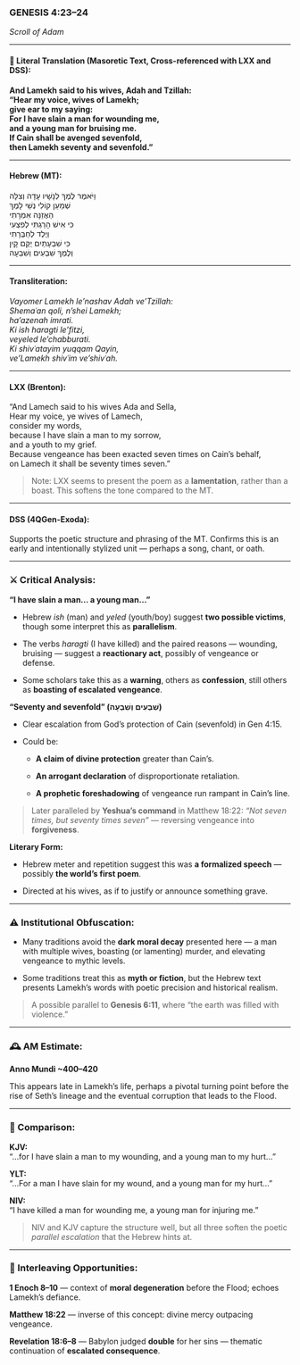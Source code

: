 ### **GENESIS 4:23–24**

_Scroll of Adam_

---

#### 📜 Literal Translation (Masoretic Text, Cross-referenced with LXX and DSS):

**And Lamekh said to his wives, Adah and Tzillah:  
“Hear my voice, wives of Lamekh;  
give ear to my saying:  
For I have slain a man for wounding me,  
and a young man for bruising me.  
If Cain shall be avenged sevenfold,  
then Lamekh seventy and sevenfold.”**

---

#### Hebrew (MT):

וַיֹּאמֶר לֶמֶךְ לְנָשָׁיו עָדָה וְצִלָּה  
שְׁמַעַן קוֹלִי נְשֵׁי לָמֶךְ  
הַאֲזֵנָּה אִמְרָתִי  
כִּי אִישׁ הָרַגְתִּי לְפִצְעִי  
וְיֶלֶד לְחַבֻּרָתִי  
כִּי שִׁבְעָתַיִם יֻקַּם קָיִן  
וְלֶמֶךְ שִׁבְעִים וְשִׁבְעָה

---

#### Transliteration:

_Vayomer Lamekh le’nashav Adah ve’Tzillah:  
Shemaʿan qoli, n’shei Lamekh;  
ha’azenah imrati.  
Ki ish haragti le’fitzi,  
veyeled le’chabburati.  
Ki shivʿatayim yuqqam Qayin,  
ve’Lamekh shivʿim ve’shivʿah._

---

#### LXX (Brenton):

“And Lamech said to his wives Ada and Sella,  
Hear my voice, ye wives of Lamech,  
consider my words,  
because I have slain a man to my sorrow,  
and a youth to my grief.  
Because vengeance has been exacted seven times on Cain’s behalf,  
on Lamech it shall be seventy times seven.”

> Note: LXX seems to present the poem as a **lamentation**, rather than a boast. This softens the tone compared to the MT.

---

#### DSS (4QGen-Exoda):

Supports the poetic structure and phrasing of the MT. Confirms this is an early and intentionally stylized unit — perhaps a song, chant, or oath.

---

### ⚔️ Critical Analysis:

**“I have slain a man… a young man…”**

- Hebrew _ish_ (man) and _yeled_ (youth/boy) suggest **two possible victims**, though some interpret this as **parallelism**.
    
- The verbs _haragti_ (I have killed) and the paired reasons — wounding, bruising — suggest a **reactionary act**, possibly of vengeance or defense.
    
- Some scholars take this as a **warning**, others as **confession**, still others as **boasting of escalated vengeance**.
    

**“Seventy and sevenfold” (שִׁבְעִים וְשִׁבְעָה)**

- Clear escalation from God’s protection of Cain (sevenfold) in Gen 4:15.
    
- Could be:
    
    - **A claim of divine protection** greater than Cain’s.
        
    - **An arrogant declaration** of disproportionate retaliation.
        
    - **A prophetic foreshadowing** of vengeance run rampant in Cain’s line.
        

> Later paralleled by **Yeshua’s command** in Matthew 18:22: _“Not seven times, but seventy times seven”_ — reversing vengeance into **forgiveness**.

**Literary Form:**

- Hebrew meter and repetition suggest this was **a formalized speech** — possibly **the world’s first poem**.
    
- Directed at his wives, as if to justify or announce something grave.
    

---

### ⚠️ Institutional Obfuscation:

- Many traditions avoid the **dark moral decay** presented here — a man with multiple wives, boasting (or lamenting) murder, and elevating vengeance to mythic levels.
    
- Some traditions treat this as **myth or fiction**, but the Hebrew text presents Lamekh’s words with poetic precision and historical realism.
    

> A possible parallel to **Genesis 6:11**, where “the earth was filled with violence.”

---

### 🕰️ AM Estimate:

**Anno Mundi ~400–420**

This appears late in Lamekh’s life, perhaps a pivotal turning point before the rise of Seth’s lineage and the eventual corruption that leads to the Flood.

---

### 📖 Comparison:

**KJV:**  
“…for I have slain a man to my wounding, and a young man to my hurt…”

**YLT:**  
“…For a man I have slain for my wound, and a young man for my hurt…”

**NIV:**  
“I have killed a man for wounding me, a young man for injuring me.”

> NIV and KJV capture the structure well, but all three soften the poetic _parallel escalation_ that the Hebrew hints at.

---

### 🔗 Interleaving Opportunities:

**1 Enoch 8–10** — context of **moral degeneration** before the Flood; echoes Lamekh’s defiance.

**Matthew 18:22** — inverse of this concept: divine mercy outpacing vengeance.

**Revelation 18:6–8** — Babylon judged **double** for her sins — thematic continuation of **escalated consequence**.